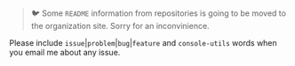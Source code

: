 > 🐦 Some `README` information from repositories is going to be moved to the organization site. Sorry for an inconvinience.

Please include `issue`|`problem`|`bug`|`feature` and `console-utils` words when you email me about any issue.

